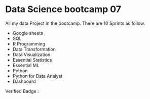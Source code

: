 # Data Science bootcamp 07

All my data Project in the bootcamp. There are 10 Sprints as follow.

- Google sheets
- SQL
- R Programming
- Data Transformation
- Data Visualization
- Essential Statistics
- Essential ML
- Python
- Python for Data Analyst
- Dashboard

Verified Badge : 
